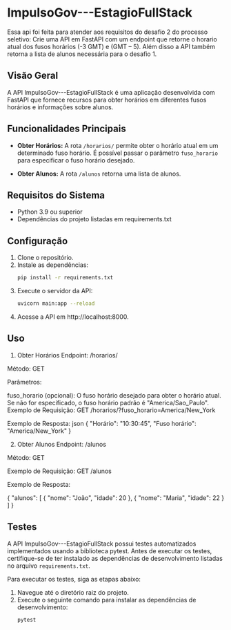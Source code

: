 # ImpulsoGov---EstagioFullStack 

Essa api foi feita para atender aos requisitos do desafio 2 do processo seletivo: 
Crie uma API em FastAPI com um endpoint que retorne o horario atual dos fusos horários (-3 GMT) e (GMT – 5).
Além disso a API também retorna a lista de alunos necessária para o desafio 1.

## Visão Geral

A API ImpulsoGov---EstagioFullStack é uma aplicação desenvolvida com FastAPI que fornece recursos para obter horários em diferentes fusos horários e informações sobre alunos.

## Funcionalidades Principais

- **Obter Horários:** A rota `/horarios/` permite obter o horário atual em um determinado fuso horário. É possível passar o parâmetro `fuso_horario` para especificar o fuso horário desejado.

- **Obter Alunos:** A rota `/alunos` retorna uma lista de alunos.

## Requisitos do Sistema

- Python 3.9 ou superior
- Dependências do projeto listadas em requirements.txt

## Configuração

1. Clone o repositório.
2. Instale as dependências:
   ```bash
   pip install -r requirements.txt
3. Execute o servidor da API:
    ```bash
    uvicorn main:app --reload

4. Acesse a API em http://localhost:8000.

## Uso
1. Obter Horários
Endpoint: /horarios/

Método: GET

Parâmetros:

fuso_horario (opcional): O fuso horário desejado para obter o horário atual. Se não for especificado, o fuso horário padrão é "America/Sao_Paulo".
Exemplo de Requisição:
    GET /horarios/?fuso_horario=America/New_York


Exemplo de Resposta:
json
{
  "Horário": "10:30:45",
  "Fuso horário": "America/New_York"
}

2. Obter Alunos
Endpoint: /alunos

Método: GET

Exemplo de Requisição:
    GET /alunos

Exemplo de Resposta:

{
  "alunos": [
    {
      "nome": "João",
      "idade": 20
    },
    {
      "nome": "Maria",
      "idade": 22
    }
  ]
}

## Testes
A API ImpulsoGov---EstagioFullStack possui testes automatizados implementados usando a biblioteca pytest. Antes de executar os testes, certifique-se de ter instalado as dependências de desenvolvimento listadas no arquivo `requirements.txt`.

Para executar os testes, siga as etapas abaixo:

1. Navegue até o diretório raiz do projeto.
2. Execute o seguinte comando para instalar as dependências de desenvolvimento:
   ```bash
   pytest